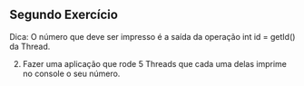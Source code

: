 ## Segundo Exercício
Dica: O número que deve ser impresso é a saída da operação int id = getId() da Thread.

2) Fazer uma aplicação que rode 5 Threads que cada uma delas imprime no console o seu
número.
